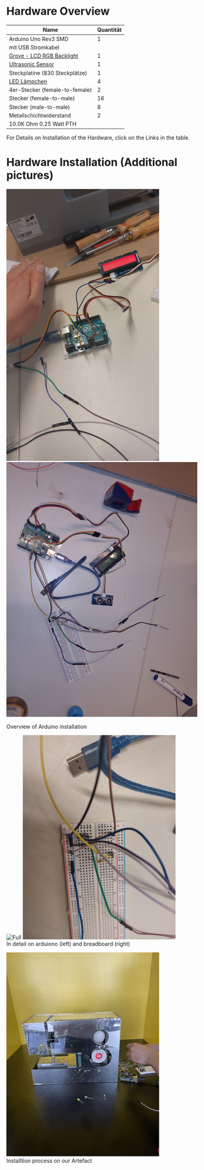 # Hardware Overview
| Name                                                                                                            | Quantität |
|---------------------------------------------------------------------------------------------------------------------------|--------------------|
| Arduino Uno Rev3 SMD                                                                                                      | 1                  |
| mit USB Stromkabel                                                                                                        |                    |
| [Grove - LCD RGB Backlight](https://wiki.seeedstudio.com/Grove-LCD_RGB_Backlight)           | 1                  |
| [Ultrasonic Sensor](https://create.arduino.cc/projecthub/rztronics/ultrasonic-range-detector-using-arduino-and-sr-04f-8a804d?ref=search) | 1 |
| Steckplatine (830 Steckplätze)                                                                                            | 1                  |
| [LED Lämpchen](https://create.arduino.cc/projecthub/karmette/basic-led-setup-for-beginners-0a124a)                 | 4                  |
| 4er-Stecker (female-to-female)                                                                                            | 2                  |
| Stecker (female-to-male)                                                                                                  | 16                 |
| Stecker (male-to-male)                                                                                                    | 8                  |
| Metallschichtwiderstand                                                                                                   | 2                  |
| 10.0K Ohm 0.25 Watt PTH                                                                                                   |                    |

For Details on Installation of the Hardware, click on the Links in the table. 

# Hardware Installation (Additional pictures)




<img src="img/full.jpeg" alt="Full" width="400"/> <img src="img/full2.jpg" alt="Full2" width="500"/> <br>

Overview of Arduino installation <br>


<img src="img/arduino.jpg" alt="Full" width="400"/> <img src="img/steckplatine.jpg" alt="Full2" width="400"/> <br>
In detail on arduiono (left) and breadboard (right) <br>

<img src="img/lcdInstalltion.jpeg" alt="Full" width="400"/> <br>
Installtion process on our Artefact
